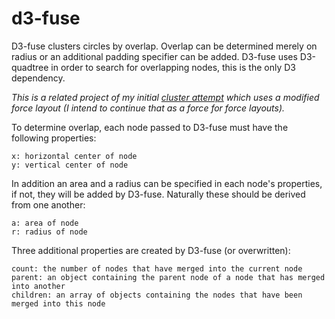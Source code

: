 # d3-fuse

D3-fuse clusters circles by overlap. Overlap can be determined merely on radius or an additional padding specifier can be added. D3-fuse uses D3-quadtree in order to search for overlapping nodes, this is the only D3 dependency.

*This is a related project of my initial [cluster attempt](https://github.com/Andrew-Reid/d3-marker-cluster) which uses a modified force layout (I intend to continue that as a force for force layouts).* 

To determine overlap, each node passed to D3-fuse must have the following properties:

```
x: horizontal center of node
y: vertical center of node
```

In addition an area and a radius can be specified in each node's properties, if not, they will be added by D3-fuse. Naturally these should be derived from one another:

```
a: area of node
r: radius of node 
```
Three additional properties are created by D3-fuse (or overwritten):

```
count: the number of nodes that have merged into the current node
parent: an object containing the parent node of a node that has merged into another
children: an array of objects containing the nodes that have been merged into this node
```


